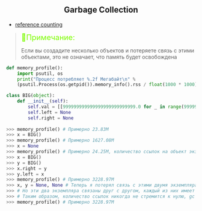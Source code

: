 ## <center>Garbage Collection</center>

* [reference counting](#Все-является-объектом)

> <span style='font-size:20px;color:lawngreen;'> 📝Примечание:</span> 
> 
> Если вы создадите несколько объектов и потеряете связь с этими объектами, это не означает, что память будет освобождена

```python
def memory_profile():
    import psutil, os 
    print("Процесс потребляет %.2f Мегабайт\n" % 
    (psutil.Process(os.getpid()).memory_info().rss / float(1000 * 1000), ))

class BIG(object):
    def __init__(self):
        self.val = [[999999999999999999999999999.0 for _ in range(99999999)] for x in range(2)]
        self.left = None
        self.right = None
        
>>> memory_profile() # Примерно 23.83M
>>> x = BIG()
>>> memory_profile() # Примерно 1627.08M
>>> x = None
>>> memory_profile() # Примерно 24.25M, количество ссылок на объект экземпляра равно 0
>>> x = BIG()
>>> y = BIG()
>>> x.right = y
>>> y.left = x
>>> memory_profile() # Примерно 3228.97M
>>> x, y = None, None # Теперь я потерял связь с этими двумя экземплярами
>>> # Но эти два экземпляра связаны друг с другом, каждый из них имеет ссылку на другой
>>> # Таким образом, количество ссылок никогда не стремится к нулю, gc не может освободить память
>>> memory_profile() # Примерно 3228.97M
```
